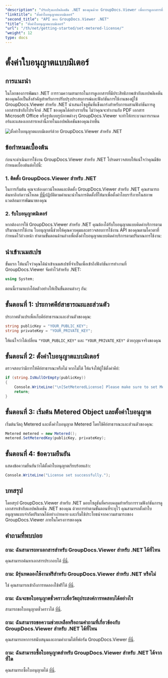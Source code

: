 ```yaml
---
"description": "ปรับปรุงแอปพลิเคชัน .NET ของคุณด้วย GroupDocs.Viewer เพื่อการดูเอกสารที่ราบรื่น รวมฟังก์ชันการแสดงผลเอกสารเข้ากับโครงการของคุณได้อย่างง่ายดาย"
"linktitle": "ตั้งค่าใบอนุญาตแบบมิเตอร์"
"second_title": "API ของ GroupDocs.Viewer .NET"
"title": "ตั้งค่าใบอนุญาตแบบมิเตอร์"
"url": "/th/net/getting-started/set-metered-license/"
"weight": 12
type: docs
---
```

# ตั้งค่าใบอนุญาตแบบมิเตอร์

## การแนะนำ
ในโลกของการพัฒนา .NET การรวมความสามารถในการดูเอกสารที่มีประสิทธิภาพเข้ากับแอปพลิเคชันของคุณถือเป็นสิ่งสำคัญสำหรับการปรับปรุงประสบการณ์และฟังก์ชันการใช้งานของผู้ใช้ GroupDocs.Viewer สำหรับ .NET นำเสนอโซลูชันที่แข็งแกร่งสำหรับการผสานฟังก์ชันการดูเอกสารเข้ากับโปรเจ็กต์ .NET ของคุณได้อย่างราบรื่น ไม่ว่าคุณจะทำงานกับ PDF เอกสาร Microsoft Office หรือรูปแบบรูปภาพต่างๆ GroupDocs.Viewer จะทำให้กระบวนการเรนเดอร์และแสดงเอกสารเหล่านี้ภายในแอปพลิเคชันของคุณง่ายขึ้น

![ตั้งค่าใบอนุญาตแบบมิเตอร์ด้วย GroupDocs.Viewer สำหรับ .NET](/viewer/getting-started/set-metered-license.png)

## ข้อกำหนดเบื้องต้น
ก่อนจะดำเนินการใช้งาน GroupDocs.Viewer สำหรับ .NET โปรดตรวจสอบให้แน่ใจว่าคุณมีข้อกำหนดเบื้องต้นต่อไปนี้:
### 1. ติดตั้ง GroupDocs.Viewer สำหรับ .NET
ในการเริ่มต้น คุณจะต้องดาวน์โหลดและติดตั้ง GroupDocs.Viewer สำหรับ .NET คุณสามารถค้นหาลิงก์ดาวน์โหลด [ที่นี่](https://releases.groupdocs.com/viewer/net/)ปฏิบัติตามคำแนะนำในการติดตั้งที่ให้มาเพื่อตั้งค่าไลบรารีภายในสภาพแวดล้อมการพัฒนาของคุณ
### 2. รับใบอนุญาตมิเตอร์
หากต้องการใช้ GroupDocs.Viewer สำหรับ .NET คุณต้องได้รับใบอนุญาตแบบคิดค่าบริการตามปริมาณการใช้งาน ใบอนุญาตนี้ช่วยให้คุณควบคุมและตรวจสอบการใช้งาน API ของคุณตามโควตาที่กำหนดไว้ล่วงหน้า ทำตามขั้นตอนด้านล่างเพื่อตั้งค่าใบอนุญาตแบบคิดค่าบริการตามปริมาณการใช้งาน:

## นำเข้าเนมสเปซ
ขั้นแรก ให้แน่ใจว่าคุณได้นำเข้าเนมสเปซที่จำเป็นเพื่อเข้าถึงฟังก์ชันการทำงานที่ GroupDocs.Viewer จัดทำไว้สำหรับ .NET:
```csharp
using System;
```

ตอนนี้เรามาแบ่งโค้ดตัวอย่างให้เป็นขั้นตอนต่างๆ กัน:
## ขั้นตอนที่ 1: ประกาศคีย์สาธารณะและส่วนตัว
ประกาศตัวแปรเพื่อเก็บคีย์สาธารณะและส่วนตัวของคุณ:
```csharp
string publicKey = "YOUR_PUBLIC_KEY";
string privateKey = "YOUR_PRIVATE_KEY";
```
ให้แน่ใจว่าได้เปลี่ยน `"YOUR_PUBLIC_KEY"` และ `"YOUR_PRIVATE_KEY"` ด้วยกุญแจจริงของคุณ
## ขั้นตอนที่ 2: ตั้งค่าใบอนุญาตแบบมิเตอร์
ตรวจสอบว่ามีการให้คีย์สาธารณะหรือไม่ หากไม่ได้ ให้แจ้งให้ผู้ใช้ตั้งค่าคีย์:
```csharp
if (string.IsNullOrEmpty(publicKey))
{
    Console.WriteLine("\n[SetMeteredLicense] Please make sure to set Metered keys. Learn more at https://purchase.groupdocs.com/faqs/licensing/metered.");
    return;
}
```
## ขั้นตอนที่ 3: เริ่มต้น Metered Object และตั้งค่าใบอนุญาต
เริ่มต้นวัตถุ Metered และตั้งค่าใบอนุญาต Metered โดยใช้คีย์สาธารณะและส่วนตัวของคุณ:
```csharp
Metered metered = new Metered();
metered.SetMeteredKey(publicKey, privateKey);
```
## ขั้นตอนที่ 4: ข้อความยืนยัน
แสดงข้อความยืนยันว่าได้ตั้งค่าใบอนุญาตเรียบร้อยแล้ว:
```csharp
Console.WriteLine("License set successfully.");
```

## บทสรุป
โดยสรุป GroupDocs.Viewer สำหรับ .NET มอบโซลูชันที่ครอบคลุมสำหรับการรวมฟังก์ชันการดูเอกสารเข้ากับแอปพลิเคชัน .NET ของคุณ ด้วยการทำตามขั้นตอนที่ระบุไว้ คุณสามารถตั้งค่าใบอนุญาตแบบจำกัดปริมาณได้อย่างง่ายดาย และเริ่มใช้ประโยชน์จากความสามารถของ GroupDocs.Viewer ภายในโครงการของคุณ
## คำถามที่พบบ่อย
### ถาม: ฉันสามารถหาเอกสารสำหรับ GroupDocs.Viewer สำหรับ .NET ได้ที่ไหน
คุณสามารถค้นหาเอกสารประกอบได้ [ที่นี่](https://tutorials-groupdocs.com/viewer/net/).
### ถาม: มีรุ่นทดลองใช้งานฟรีสำหรับ GroupDocs.Viewer สำหรับ .NET หรือไม่
ใช่ คุณสามารถเข้าถึงการทดลองใช้ฟรีได้ [ที่นี่](https://releases-groupdocs.com/).
### ถาม: ฉันจะขอใบอนุญาตชั่วคราวเพื่อวัตถุประสงค์การทดสอบได้อย่างไร
สามารถขอใบอนุญาตชั่วคราวได้ [ที่นี่](https://purchase-groupdocs.com/temporary-license/).
### ถาม: ฉันสามารถขอความช่วยเหลือหรือถามคำถามที่เกี่ยวข้องกับ GroupDocs.Viewer สำหรับ .NET ได้ที่ไหน
คุณสามารถหาการสนับสนุนและถามคำถามได้ที่ฟอรัม GroupDocs.Viewer [ที่นี่](https://forum-groupdocs.com/c/viewer/9).
### ถาม: ฉันสามารถซื้อใบอนุญาตสำหรับ GroupDocs.Viewer สำหรับ .NET ได้จากที่ใด
คุณสามารถซื้อใบอนุญาตได้ [ที่นี่](https://purchase-groupdocs.com/buy).